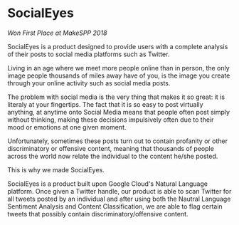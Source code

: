 # SocialEyes
*Won First Place at MakeSPP 2018*

SocialEyes is a product designed to provide users with a complete analysis of their posts to social media platforms such as Twitter.

Living in an age where we meet more people online than in person, the only image people thousands of miles away have of you, is the image you create through your online activity such as social media posts.

The problem with social media is the very thing that makes it so great: it is literaly at your fingertips. The fact that it is so easy to post virtually anything, at anytime onto Social Media means that people often post simply without thinking, making these decisions impulsively often due to their mood or emotions at one given moment.

Unfortunately, sometimes these posts turn out to contain profanity or other discriminatory or offensive content, meaning that thousands of people across the world now relate the individual to the content he/she posted.

This is why we made SocialEyes.

SocialEyes is a product built upon Google Cloud's Natural Language platform. Once given a Twitter handle, our product is able to scan Twitter for all tweets posted by an individual and after using both the Nautral Language Sentiment Analysis and Content Classification, we are able to flag certain tweets that possibly contain discriminatory/offensive content.
